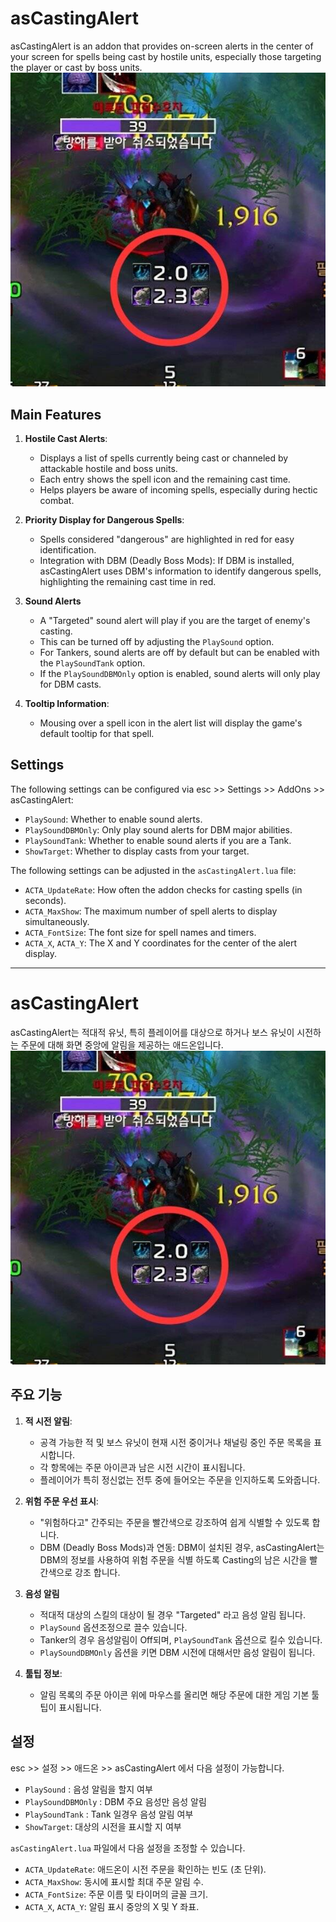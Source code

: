 # asCastingAlert

asCastingAlert is an addon that provides on-screen alerts in the center of your screen for spells being cast by hostile units, especially those targeting the player or cast by boss units.
![asCastingAlert](https://github.com/aspilla/asMOD/blob/main/.Pictures/asCastingAlert.jpg?raw=true)


## Main Features

1.  **Hostile Cast Alerts**:
    *   Displays a list of spells currently being cast or channeled by attackable hostile and boss units.
    *   Each entry shows the spell icon and the remaining cast time.
    *   Helps players be aware of incoming spells, especially during hectic combat.

2.  **Priority Display for Dangerous Spells**:
    *   Spells considered "dangerous" are highlighted in red for easy identification.
    *   Integration with DBM (Deadly Boss Mods): If DBM is installed, asCastingAlert uses DBM's information to identify dangerous spells, highlighting the remaining cast time in red.

3.  **Sound Alerts**
    *   A "Targeted" sound alert will play if you are the target of enemy's casting.
    *   This can be turned off by adjusting the `PlaySound` option.
    *   For Tankers, sound alerts are off by default but can be enabled with the `PlaySoundTank` option.
    *   If the `PlaySoundDBMOnly` option is enabled, sound alerts will only play for DBM casts.

4.  **Tooltip Information**:
    *   Mousing over a spell icon in the alert list will display the game's default tooltip for that spell.

## Settings

The following settings can be configured via esc >> Settings >> AddOns >> asCastingAlert:
*   `PlaySound`: Whether to enable sound alerts.
*   `PlaySoundDBMOnly`: Only play sound alerts for DBM major abilities.
*   `PlaySoundTank`: Whether to enable sound alerts if you are a Tank.
*   `ShowTarget`: Whether to display casts from your target.

The following settings can be adjusted in the `asCastingAlert.lua` file:
*   `ACTA_UpdateRate`: How often the addon checks for casting spells (in seconds).
*   `ACTA_MaxShow`: The maximum number of spell alerts to display simultaneously.
*   `ACTA_FontSize`: The font size for spell names and timers.
*   `ACTA_X`, `ACTA_Y`: The X and Y coordinates for the center of the alert display.

---

# asCastingAlert

asCastingAlert는 적대적 유닛, 특히 플레이어를 대상으로 하거나 보스 유닛이 시전하는 주문에 대해 화면 중앙에 알림을 제공하는 애드온입니다.
![asCastingAlert](https://github.com/aspilla/asMOD/blob/main/.Pictures/asCastingAlert.jpg?raw=true)


## 주요 기능

1.  **적 시전 알림**:
    *   공격 가능한 적 및 보스 유닛이 현재 시전 중이거나 채널링 중인 주문 목록을 표시합니다.
    *   각 항목에는 주문 아이콘과 남은 시전 시간이 표시됩니다.
    *   플레이어가 특히 정신없는 전투 중에 들어오는 주문을 인지하도록 도와줍니다.

2.  **위험 주문 우선 표시**:
    *   "위험하다고" 간주되는 주문을 빨간색으로 강조하여 쉽게 식별할 수 있도록 합니다.
    *   DBM (Deadly Boss Mods)과 연동: DBM이 설치된 경우, asCastingAlert는 DBM의 정보를 사용하여 위험 주문을 식별 하도록 Casting의 남은 시간을 빨간색으로 강조 합니다.

3.  **음성 알림**
    * 적대적 대상의 스킬의 대상이 될 경우 "Targeted" 라고 음성 알림 됩니다.
    * `PlaySound` 옵션조정으로 끌수 있습니다.
    * Tanker의 경우 음성알림이 Off되며, `PlaySoundTank` 옵션으로 킬수 있습니다.
    * `PlaySoundDBMOnly` 옵션을 키면 DBM 시전에 대해서만 음성 알림이 됩니다.

3.  **툴팁 정보**:
    *   알림 목록의 주문 아이콘 위에 마우스를 올리면 해당 주문에 대한 게임 기본 툴팁이 표시됩니다.

## 설정

esc >> 설정 >> 애드온 >> asCastingAlert 에서 다음 설정이 가능합니다.
*   `PlaySound` : 음성 알림을 할지 여부
*   `PlaySoundDBMOnly` : DBM 주요 음성만 음성 알림
*   `PlaySoundTank` : Tank 일경우 음성 알림 여부
*   `ShowTarget`: 대상의 시전을 표시할 지 여부

`asCastingAlert.lua` 파일에서 다음 설정을 조정할 수 있습니다.
*   `ACTA_UpdateRate`: 애드온이 시전 주문을 확인하는 빈도 (초 단위).
*   `ACTA_MaxShow`: 동시에 표시할 최대 주문 알림 수.
*   `ACTA_FontSize`: 주문 이름 및 타이머의 글꼴 크기.
*   `ACTA_X`, `ACTA_Y`: 알림 표시 중앙의 X 및 Y 좌표.
